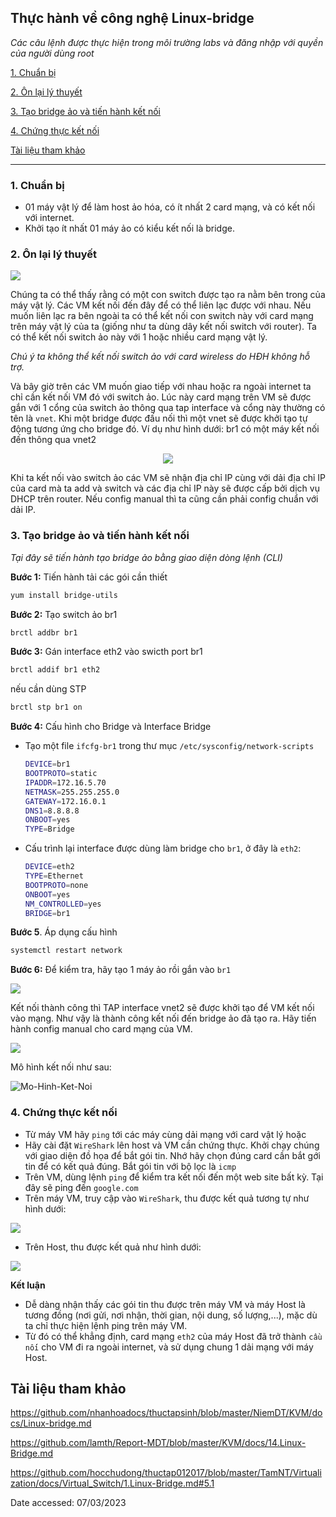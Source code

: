 ## Thực hành về công nghệ Linux-bridge

_Các câu lệnh được thực hiện trong môi trường labs và đăng nhập với quyền của người dùng root_

[1. Chuẩn bị](#1-chuẩn-bị)

[2. Ôn lại lý thuyết](#2-ôn-lại-lý-thuyết)

[3. Tạo bridge ảo và tiến hành kết nối](#3-tạo-bridge-ảo-và-tiến-hành-kết-nối)

[4. Chứng thực kết nối](#4-chứng-thực-kết-nối)

[Tài liệu tham khảo](#tài-liệu-tham-khảo)

___

### 1. Chuẩn bị

- 01 máy vật lý để làm host ảo hóa, có ít nhất 2 card mạng, và có kết nối với internet.
- Khởi tạo ít nhất 01 máy ảo có kiểu kết nối là bridge.

### 2. Ôn lại lý thuyết

<img src="../../Images/linux-bridge.png" width="">

Chúng ta có thể thấy rằng có một con switch được tạo ra nằm bên trong của máy vật lý. Các VM kết nối đến đây để có thể liên lạc được với nhau. Nếu muốn liên lạc ra bên ngoài ta có thể kết nối con switch này với card mạng trên máy vật lý của ta (giống như ta dùng dây kết nối switch với router). Ta có thể kết nối switch ảo này với 1 hoặc nhiều card mạng vật lý.

_Chú ý ta không thể kết nối switch ảo với card wireless do HĐH không hỗ trợ._

Và bây giờ trên các VM muốn giao tiếp với nhau hoặc ra ngoài internet ta chỉ cần kết nối VM đó với switch ảo. Lúc này card mạng trên VM sẽ được gắn với 1 cổng của switch ảo thông qua tap interface và cổng này thường có tên là `vnet`. Khi một bridge được đấu nối thì một vnet sẽ được khởi tạo tự động tương ứng cho bridge đó.
Ví dụ như hình dưới: br1 có một máy kết nối đến thông qua vnet2

<p align="center">
 <img src="../../Images/linux-bridge-br1-vnet2.PNG" width="">
</p>

Khi ta kết nối vào switch ảo các VM sẽ nhận địa chỉ IP cùng với dải địa chỉ IP của card mà ta add và switch và các địa chỉ IP này sẽ được cấp bởi dịch vụ DHCP trên router. Nếu config manual thì ta cũng cần phải config chuẩn với dải IP.

### 3. Tạo bridge ảo và tiến hành kết nối

_Tại đây sẽ tiến hành tạo bridge ảo bằng giao diện dòng lệnh (CLI)_

**Bước 1:** Tiến hành tải các gói cần thiết

  ```sh
  yum install bridge-utils
  ```

**Bước 2:** Tạo switch ảo br1

  ```sh
  brctl addbr br1
  ```

**Bước 3:** Gán interface eth2 vào swicth port br1

  ```sh
  brctl addif br1 eth2
  ```
  
  nếu cần dùng STP
  
  ```sh
  brctl stp br1 on
  ```

**Bước 4:** Cấu hình cho Bridge và Interface Bridge

- Tạo một file `ifcfg-br1` trong thư mục `/etc/sysconfig/network-scripts`

  ```sh
  DEVICE=br1
  BOOTPROTO=static
  IPADDR=172.16.5.70
  NETMASK=255.255.255.0
  GATEWAY=172.16.0.1
  DNS1=8.8.8.8
  ONBOOT=yes
  TYPE=Bridge
  ```

- Cấu trình lại interface được dùng làm bridge cho `br1`, ở đây là `eth2`:

  ```sh
  DEVICE=eth2
  TYPE=Ethernet
  BOOTPROTO=none
  ONBOOT=yes
  NM_CONTROLLED=yes
  BRIDGE=br1
  ```

**Bước 5**. Áp dụng cấu hình

  ```sh
  systemctl restart network
  ```

**Bước 6:** Để kiểm tra, hãy tạo 1 máy ảo rồi gắn vào `br1`

<img src="../../Images/VM-add-br1.PNG" width="">

Kết nối thành công thì TAP interface vnet2 sẽ được khởi tạo để VM kết nối vào mạng. Như vậy là thành công kết nối đến bridge ảo đã tạo ra. Hãy tiến hành config manual cho card mạng của VM.

<img src="../../Images/VM78.PNG" width="">

Mô hình kết nối như sau:

![Mo-Hinh-Ket-Noi](../../Images/Mo-Hinh-VM-Host-Bridge.png)

### 4. Chứng thực kết nối

- Từ máy VM hãy `ping` tới các máy cùng dải mạng với card vật lý hoặc
- Hãy cài đặt `WireShark` lên host và VM cần chứng thực. Khởi chạy chúng với giao diện đồ họa để bắt gói tin. Nhớ hãy chọn đúng card cần bắt gới tin để có kết quả đúng. Bắt gói tin với bộ lọc là `icmp`
- Trên VM, dùng lệnh `ping` để kiểm tra kết nối đến một web site bất kỳ. Tại đây sẽ ping đến `google.com`
- Trên máy VM, truy cập vào `WireShark`, thu được kết quả tương tự như hình dưới:

<img src="../../Images/WireShark_On_VM.PNG" width="">

- Trên Host, thu được kết quả như hình dưới:

<img src="../../Images/WireShark_On_Host.PNG" width="">

**Kết luận**

- Dễ dàng nhận thấy các gói tin thu được trên máy VM và máy Host là tương đồng (nơi gửi, nơi nhận, thời gian, nội dung, số lượng,...), mặc dù ta chỉ thực hiện lệnh ping trên máy VM.
- Từ đó có thể khẳng định, card mạng `eth2` của máy Host đã trở thành `cầu nối` cho VM đi ra ngoài internet, và sử dụng chung 1 dải mạng với máy Host.

## Tài liệu tham khảo

<https://github.com/nhanhoadocs/thuctapsinh/blob/master/NiemDT/KVM/docs/Linux-bridge.md>

<https://github.com/lamth/Report-MDT/blob/master/KVM/docs/14.Linux-Bridge.md>

<https://github.com/hocchudong/thuctap012017/blob/master/TamNT/Virtualization/docs/Virtual_Switch/1.Linux-Bridge.md#5.1>

Date accessed: 07/03/2023


